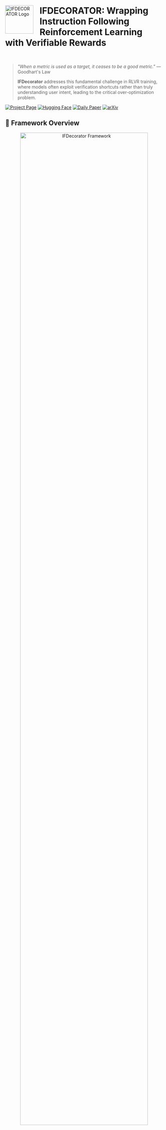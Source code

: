 <div>
  <img src="pics/LOGO.png" width="90" alt="IFDECORATOR Logo" align="left" style="margin-right: 20px;">
  <h1>IFDECORATOR: Wrapping Instruction Following Reinforcement Learning with Verifiable Rewards</h1>
</div>
<br clear="left">

> *"When a metric is used as a target, it ceases to be a good metric."* — Goodhart's Law
> 
> **IFDecorator** addresses this fundamental challenge in RLVR training, where models often exploit verification shortcuts rather than truly understanding user intent, leading to the critical over-optimization problem.


[![Project Page](https://img.shields.io/badge/🌐%20Project%20Page-Visit%20Site-purple)](https://tianyilt.github.io/ifdecorator/)
[![Hugging Face](https://img.shields.io/badge/🤗%20Hugging%20Face-Dataset%20%26%20Model-blue)](https://huggingface.co/guox18)
[![Daily Paper](https://img.shields.io/badge/🤗%20Daily%20Paper-Featured-green)](https://huggingface.co/papers/2508.04632)
[![arXiv](https://img.shields.io/badge/arXiv-2508.04632-red)](https://arxiv.org/abs/2508.04632)


## 🌟 Framework Overview

<div align="center">
  <img src="pics/ifd-figure1_page_001.png" alt="IFDecorator Framework" width="90%">
  <br>
  <em><strong>The IFDecorator Framework:</strong> A synergistic architecture combining three components - the cooperative-adversarial data flywheel that evolves instruction-verification pairs, IntentCheck for robust intent alignment, and trip wires for proactive reward hacking detection. This unified approach transforms RLVR training into a robust and sample-efficient pipeline.</em>
</div>

---

## 📊 Data

The datasets are available on Hugging Face: [guox18/IFDecorator](https://huggingface.co/datasets/guox18/IFDecorator). Each data entry includes a **"difficulty"** label rather than a **"complexity"** label:

- **Difficulty**: Pass rate under corresponding verification.
- **Complexity**: Number of constraints.


## 🚀 Key Results

### 🎯 Superior Performance with Robust Hack Resistance

<div align="center">
  <img src="pics/exp_ifeval_ifhack_page_001.png" alt="Performance vs Hack Resistance" width="85%">
  <br>
  <em><strong>Breaking the Trade-off:</strong> IFDecorator achieves the optimal balance between instruction following performance and hack resistance. Our framework guides models toward the upper-right region, where strong instruction following capability coexists with robust resistance to reward hacking - a combination that traditional RLVR approaches struggle to achieve.</em>
</div>

### 📈 Dataset Statistics

<div align="center">
  <img src="pics/figure_appendix_hard_level_page_001.png" alt="Difficulty Level Analysis" width="85%">
  <br>
  <em><strong>Difficulty instead of Complexity:</strong> Instructions with different complexity levels may have varying actual difficulty. Our data flywheel quantifies difficulty through pass rates, ensuring efficient training.</em>
</div>

---

## 🏗️ Code

### Data Processing Pipeline (`modules/`)
- `preprocess/`: Data collection and preprocessing
- `enhance/`: Data evolving
- `postprocess/`: Post-processing and filtering

### Reinforcement Learning Training (`training/`)
- `reward/` and `reward_manager/`: Reward Design
- Training recipes for Qwen2.5-7B and Qwen2.5-32B models

### Monitoring (`monitoring/`)
- Instructions with trap (`probe.jsonl`)
- **Trigger and capture** reward hacking.

## 🚀 Quick Start

### Prerequisites

- Python 3.10

### Installation

#### 1. Basic Environment Setup

```bash
# Clone the repository
git clone <repository-url>
cd code

# Install dependencies for flywheel
pip install -r requirements.txt
```

### Data Pipeline Execution

The data preparation process consists of three sequential steps:

#### Step 1: Preprocessing
```bash
cd modules/preprocess
./run_preprocess.sh <input_dir> <output_path> [seed]
```

#### Step 2: Enhancement Pipeline
```bash
cd modules/enhance
./run_pipeline.sh
```

#### Step 3: Postprocessing
```bash
cd modules/postprocess
./run_postprocess.sh [pipeline_num] [input_file]
```

### Reinforcement Learning
#### 1. Install VERL Environment

```bash
# Clone VERL repository
git clone https://github.com/volcengine/verl.git
cd verl

# Checkout specific commit for compatibility
git checkout 5c5b92819db93dd47ad3403f41ef9b871c47874c

# Install VERL
pip install .
```

**Important**: Different VERL versions may have different output formats regarding special tokens. Use commit `5c5b92819db93dd47ad3403f41ef9b871c47874c` for guaranteed compatibility

You have two options for reward manager:
- **Option A**: Replace the reward manager with our custom implementation
- **Option B**: Use the official batch reward manager (recommended for newer VERL versions)

#### 3. Start Training

Navigate to the recipe directory and run the appropriate training script:

```bash
cd recipe

# For Qwen2.5-7B model
bash run_qwen2_5-7b.sh

# For Qwen2.5-32B model  
bash run_qwen2_5-32b.sh
```

### Reward Hacking Detection

You can monitor and detect potential reward hacking using our tripwires system:

```bash
cd tripwires
bash run_hacking_prob.sh
```

## 📄 License

This project is licensed under the Creative Commons Attribution 4.0 International License - see the [LICENSE](LICENSE) file for details.


## 📚 Citation

If you use this work in your research, please cite:

```bibtex
@misc{guo2025ifdecoratorwrappinginstructionfollowing,
      title={IFDECORATOR: Wrapping Instruction Following Reinforcement Learning with Verifiable Rewards}, 
      author={Xu Guo and Tianyi Liang and Tong Jian and Xiaogui Yang and Ling-I Wu and Chenhui Li and Zhihui Lu and Qipeng Guo and Kai Chen},
      year={2025},
      eprint={2508.04632},
      archivePrefix={arXiv},
      primaryClass={cs.CL},
      url={https://arxiv.org/abs/2508.04632}, 
}
```